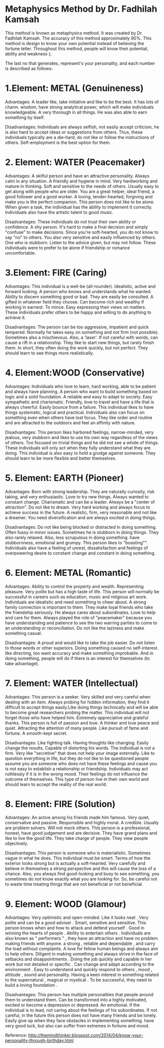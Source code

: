 # Metaphysics Method by Dr. Fadhilah Kamsah

This method is known as metaphysics method. It was created by Dr. Fadhilah Kamsah. The accuracy of this method approximately 90%. This method is design to know your own potential instead of believing the fortune teller. Throughout this method, people will know their potential, ability and weakness (;

The last no that generates, represent's your personality, and each number is described as follows:

# 1.Element: METAL (Genuineness)
Advantages: 
A leader like, take initiative and like to be the best. It has lots of charm. wisdom, have strong analytical power, which will make individuals knowledgeable. A very thorough in all things. He was also able to earn something by itself.

Disadvantages:
Individuals are always selfish, not easily accept criticism, he is also hard to accept ideas or suggestions from others. Thus, these individuals typically are a die-hard, do not like or follow the instructions of others. Self-employment is the best option for them.

# 2. Element: WATER (Peacemaker)
Advantages:
A skilful person and have an attractive personality. Always calm in any situation. A friendly and hygiene in mind. Very hardworking and mature in thinking. Soft and sensitive to the needs of others. Usually easy to get along with people who are older. You are a great helper, ideal friend, a good follower and a good worker. A loving, tender-hearted, forgiving and make you is the perfect companion. This person does not like to be alone. When given a task, the individual has the ability to implement it correctly. Individuals also have the artistic talent to good music.

Disadvantages:
These individuals do not trust their own ability or confidence. A shy person. It's hard to make a final decision and simply "confuse" to make decisions. Since you're soft-hearted, you do not know to say "no" to others. You also very sensitive and easily influenced by others. One who is stubborn. Listen to the advice given, but may not follow. These individuals were to prefer to be alone if friendship or romance uncomfortable.

# 3.Element: FIRE (Caring)
Advantages:
This individual is a well-be (all-rounder). Idealistic, active and forward looking. A person who knows and understands what he wanted. Ability to discern something good or bad. They are easily be consulted. A gifted in whatever field they choose. Can become rich and wealthy if working in earnest. To mince. Easy expressing their views on matters. These individuals prefer others to be happy and willing to do anything to achieve it.

Disadvantages:
The person can be too aggressive, impatient and quick tempered. Normally he takes easy on something and not firm (not possible). Sometimes also a mischievous. Also, a 'laser'. If not careful with words, can cause a rift in a relationship. They like to start new things, but rarely finish them. In short, they often doing the work quickly, but not perfect. They should learn to see things more realistically.

# 4. Element:WOOD (Conservative)
Advantages:
Individuals who love to learn, hard working, able to be patient and always have planning. A person who want to build something based on logic and a solid foundation. A reliable and easy to adapt to society. Easy sympathetic and charismatic. Friendly, love to travel and have a life that is always cheerful. Easily bounce from a failure. This individual likes to have things systematic, logical and practical. Individuals also can focus on something even when others have lost focus. They like order and routine and are attracted to the outdoors and feel an affinity with nature.

Disadvantages:
This person likes harbored feelings, narrow-minded, very jealous, very stubborn and likes to use his own way regardless of the views of others. Too focused on trivial things and he did not see a whole of things. These individuals will only act when they fully understand what they are doing. This individual is also easy to hold a grudge against someone. They should learn to be more flexible and better themselves.

# 5. Element: EARTH (Pioneer)
Advantages:
Born with strong leadership. They are naturally curiosity, risk taking, and very enthusiastic. Love to try new things. Always wanted to constant change. Charismatic and can be a leader. Always be a "center of attraction". Do not like to dream. Very hard working and always focus to achieve success in the future. A realistic, firm, very reasonable and not like a dreamer. You need diversification and are always excited in doing things.

Disadvantages:
Do not like being blocked or distracted in doing something. Often fussy in minor issues. Sometimes he is stubborn in doing things. They also rarely relaxed. Also, less scrupulous in doing something. have stubbornness, emotional and grumpy. This person likes to "boasting"". Individuals also have a feeling of unrest, dissatisfaction and feelings of overpowering desire to constant change and constant in doing something.

# 6. Element: METAL (Romantic)
Advantages:
Ability to control the property and wealth. Representing pleasure. Very polite but has a high taste of life. This person will normally be successful in careers such as education, music and religious art work. Individuals are idealistic and need something to cheer about. A strong family connection is important to them. They make loyal friends who take the friendship seriously. He always cares about subordinates. Love to help and care for them. Always played the role of "peacemaker" because you have understanding and patience to see the two warring parties to come to an understanding or reconciliation. Do not like the laziness and make something casual.

Disadvantages:
A proud and would like to take the job easier. Do not listen to those words or other superiors. Doing something caused no self-interest. like directing, too want accuracy and make something improbable. And in doing something, people will do if there is an interest for themselves (to take advantage).

# 7. Element: WATER (Intellectual)
Advantages:
This person is a seeker. Very skilled and very careful when dealing with an item. Always probing for hidden information, they find it difficult to accept things easily.Like doing things technically and will be able to become great researchers probing the matter. This individual will not forget those who have helped him. Extremely appreciative and grateful thanks. This person is full of passion and love. A thinker and love peace and quiet. Attracting the attention of many people. Like pursuit of fame and fortune. A smooth-kept secret.

Disadvantages:
Like fighting talk. Having thoughts like changing. Easily change the results. Capable of distorting his words. The individual is not a firm. Very like "secretive" that does not help your image externally. Like to question everything in life, but they do not like to be questioned people assume you are someone who does not have these feelings and cause you is not easy to establish a relationship or friendship. Individuals may act ruthlessly if it is in the wrong mood. Their feelings do not influence the outcome of themselves. This type of person live in their own world and should learn to accept the reality of the real world.

# 8. Element: FIRE (Solution)
Advantages:
An active among his friends made him famous. Very quiet, conservative and passive. Responsible and highly moral. A credible. Usually are problem solvers. Will not mock others. This person is a professional, honest, have good judgement and are decisive. They have grand plans and like to live the good life. They take charge of people. They view people objectively.

Disadvantages:
This person is someone who is materialistic. Sometimes vague in what he does. This individual must be smart. Terms of how the exterior looks strong but is actually a soft-hearted. Very carefully and believe in themselves a strong perspective and this will cause the loss of a chance. Also, you always find good-looking and busy to see something, you sometimes do not know exactly what you are looking for. So, be careful not to waste time treating things that are not beneficial or not beneficial.

# 9. Element: WOOD (Glamour)
Advantages:
Very optimistic and open-minded. Like it looks neat . Very polite and can be a good adviser . Smart, sensitive and sensitive. This person knows when and how to attack and defend yourself . Good in winning the hearts of people . Ability to entertain others . Individuals are also known as " performers " , they have an attraction and have no problem making friends with anyone. a strong , reliable and dependable , and carry the load without complaints. A love for fellow human beings and always aim to help others. Diligent in making something and always strive in the face of setbacks and disappointments . Doing the job quickly and capable in her work but not detailed or specific . Can change and adapt according to the environment . Easy to understand and quickly respond to others , mood , attitude , sound and personality. Having a keen interest in something related to the supernatural , magical or mystical . To be successful, they need to build a loving foundation .

Disadvantages:
This person has multiple personalities that people around them to understand them. Can be transformed into a highly motivated, excited or become a depression or depressed. An emotional. If the individual is to lead, not caring about the feelings of his subordinates. If not careful, in the future this person does not have many friends and be lonely. Easily give up when they face obstacles in implementing something. have very good luck, but also can suffer from extremes in fortune and mood.

Reference:
http://themindthinker.blogspot.com/2014/04/know-your-personality-through-birthday.html
